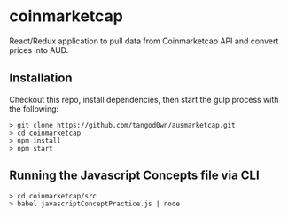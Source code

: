 # coinmarketcap
React/Redux application to pull data from Coinmarketcap API and convert prices into AUD.



## Installation

Checkout this repo, install dependencies, then start the gulp process with the following:

```
> git clone https://github.com/tangod0wn/ausmarketcap.git
> cd coinmarketcap
> npm install
> npm start
```


## Running the Javascript Concepts file via CLI
```
> cd coinmarketcap/src
> babel javascriptConceptPractice.js | node
```
